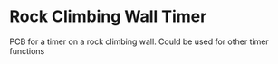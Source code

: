 # Rock Climbing Wall Timer
PCB for a timer on a rock climbing wall. Could be used for other timer functions
